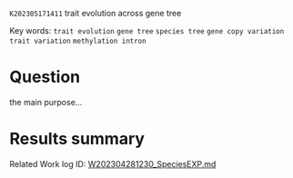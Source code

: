  `K202305171411` trait evolution across gene tree
 
 Key words:  `trait evolution` `gene tree` `species tree` `gene copy variation` `trait variation` `methylation intron` 
 
# Question

the main purpose...

# Results summary  

Related Work log ID: [W202304281230_SpeciesEXP.md](https://github.com/yz46606/Working_record/blob/main/W202304281230_SpeciesEXP.md)
